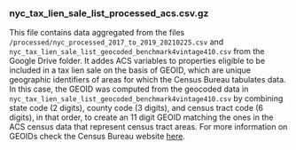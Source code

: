 

### nyc_tax_lien_sale_list_processed_acs.csv.gz
This file contains data aggregated from the files `/processed/nyc_processed_2017_to_2019_20210225.csv` and `nyc_tax_lien_sale_list_geocoded_benchmark4vintage410.csv` from the Google Drive folder. It addes ACS variables to properties eligible to be included in a tax lien sale on the basis of GEOID, which are unique geographic identifiers of areas for which the Census Bureau tabulates data. In this case, the GEOID was computed from the geocoded data in `nyc_tax_lien_sale_list_geocoded_benchmark4vintage410.csv` by combining state code (2 digits), county code (3 digits), and census tract code (6 digits), in that order, to create an 11 digit GEOID matching the ones in the ACS census data that represent census tract areas. For more information on GEOIDs check the Census Bureau website [here](https://www.census.gov/programs-surveys/geography/guidance/geo-identifiers.html).
